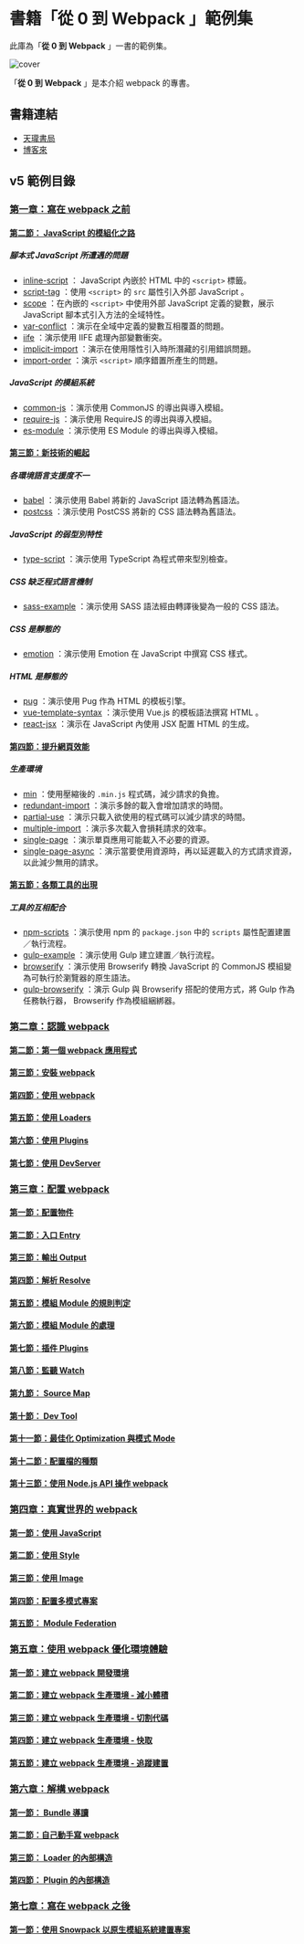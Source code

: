 # 書籍「從 0 到 Webpack 」範例集

此庫為「**從 0 到 Webpack** 」一書的範例集。

![cover](assets/MP22161.jpeg)

「**從 0 到 Webpack** 」是本介紹 webpack 的專書。

## 書籍連結

- [天瓏書局](https://www.tenlong.com.tw/products/9789864348626)
- [博客來](https://www.books.com.tw/products/0010901554)

## v5 範例目錄

### [第一章：寫在 webpack 之前](v5/ch01-before-webpack)

#### [第二節： JavaScript 的模組化之路](v5/ch01-before-webpack/02-history-of-js-module)

##### 腳本式 JavaScript 所遭遇的問題

- [inline-script](v5/ch01-before-webpack/02-history-of-js-module/inline-script) ： JavaScript 內嵌於 HTML 中的 `<script>` 標籤。
- [script-tag](v5/ch01-before-webpack/02-history-of-js-module/script-tag) ：使用 `<script>` 的 `src` 屬性引入外部 JavaScript 。
- [scope](v5/ch01-before-webpack/02-history-of-js-module/scope) ：在內嵌的 `<script>` 中使用外部 JavaScript 定義的變數，展示 JavaScript 腳本式引入方法的全域特性。
- [var-conflict](v5/ch01-before-webpack/02-history-of-js-module/var-conflict) ：演示在全域中定義的變數互相覆蓋的問題。
- [iife](v5/ch01-before-webpack/v5/ch01-before-webpack/02-history-of-js-module/iife) ：演示使用 IIFE 處理內部變數衝突。
- [implicit-import](v5/ch01-before-webpack/02-history-of-js-module/implicit-import) ：演示在使用隱性引入時所潛藏的引用錯誤問題。
- [import-order](v5/ch01-before-webpack/02-history-of-js-module/import-order) ：演示 `<script>` 順序錯置所產生的問題。

##### JavaScript 的模組系統

- [common-js](v5/ch01-before-webpack/02-history-of-js-module/common-js) ：演示使用 CommonJS 的導出與導入模組。
- [require-js](v5/ch01-before-webpack/02-history-of-js-module/require-js) ：演示使用 RequireJS 的導出與導入模組。
- [es-module](v5/ch01-before-webpack/02-history-of-js-module/es-module) ：演示使用 ES Module 的導出與導入模組。

#### [第三節：新技術的崛起](v5/ch01-before-webpack/03-new-tech)

##### 各環境語言支援度不一

- [babel](v5/ch01-before-webpack/03-new-tech/babel) ：演示使用 Babel 將新的 JavaScript 語法轉為舊語法。
- [postcss](v5/ch01-before-webpack/03-new-tech/postcss) ：演示使用 PostCSS 將新的 CSS 語法轉為舊語法。

##### JavaScript 的弱型別特性

- [type-script](v5/ch01-before-webpack/03-new-tech/type-script) ：演示使用 TypeScript 為程式帶來型別檢查。

##### CSS 缺乏程式語言機制

- [sass-example](v5/ch01-before-webpack/03-new-tech/sass-example) ：演示使用 SASS 語法經由轉譯後變為一般的 CSS 語法。

##### CSS 是靜態的

- [emotion](v5/ch01-before-webpack/03-new-tech/emotion) ：演示使用 Emotion 在 JavaScript 中撰寫 CSS 樣式。

##### HTML 是靜態的

- [pug](v5/ch01-before-webpack/03-new-tech/pug) ：演示使用 Pug 作為 HTML 的模板引擎。
- [vue-template-syntax](v5/ch01-before-webpack/03-new-tech/vue-template-syntax) ：演示使用 Vue.js 的模板語法撰寫 HTML 。
- [react-jsx](v5/ch01-before-webpack/03-new-tech/react-jsx) ：演示在 JavaScript 內使用 JSX 配置 HTML 的生成。

#### [第四節：提升網頁效能](v5/ch01-before-webpack/04-performance)

##### 生產環境

- [min](v5/ch01-before-webpack/04-performance/min) ：使用壓縮後的 `.min.js` 程式碼，減少請求的負擔。
- [redundant-import](v5/ch01-before-webpack/04-performance/redundant-import) ：演示多餘的載入會增加請求的時間。
- [partial-use](v5/ch01-before-webpack/04-performance/partial-use) ：演示只載入欲使用的程式碼可以減少請求的時間。
- [multiple-import](v5/ch01-before-webpack/04-performance/multiple-import) ：演示多次載入會損耗請求的效率。
- [single-page](v5/ch01-before-webpack/04-performance/single-page) ：演示單頁應用可能載入不必要的資源。
- [single-page-async](v5/ch01-before-webpack/04-performance/single-page-async) ：演示當要使用資源時，再以延遲載入的方式請求資源，以此減少無用的請求。

#### [第五節：各類工具的出現](v5/ch01-before-webpack/05-tools)

##### 工具的互相配合

- [npm-scripts](v5/ch01-before-webpack/05-tools/npm-scripts) ：演示使用 npm 的 `package.json` 中的 `scripts` 屬性配置建置／執行流程。
- [gulp-example](v5/ch01-before-webpack/05-tools/gulp-example) ：演示使用 Gulp 建立建置／執行流程。
- [browserify](v5/ch01-before-webpack/05-tools/browserify) ：演示使用 Browserify 轉換 JavaScript 的 CommonJS 模組變為可執行於瀏覽器的原生語法。
- [gulp-browserify](v5/ch01-before-webpack/05-tools/gulp-browserify) ：演示 Gulp 與 Browserify 搭配的使用方式，將 Gulp 作為任務執行器， Browserify 作為模組綑綁器。

### [第二章：認識 webpack](v5/ch02-getting-started)

#### [第二節：第一個 webpack 應用程式](v5/ch02-getting-started/02-first-webpack)

#### [第三節：安裝 webpack](v5/ch02-getting-started/03-install-webpack)

#### [第四節：使用 webpack](v5/ch02-getting-started/04-use-webpack)

#### [第五節：使用 Loaders](v5/ch02-getting-started/05-use-loaders)

#### [第六節：使用 Plugins](v5/ch02-getting-started/06-use-plugins)

#### [第七節：使用 DevServer](v5/ch02-getting-started/07-use-dev-server)

### [第三章：配置 webpack](v5/ch03-configuration)

#### [第一節：配置物件](v5/ch03-configuration/01-configuration-object)

#### [第二節：入口 Entry](v5/ch03-configuration/02-entry)

#### [第三節：輸出 Output](v5/ch03-configuration/03-output)

#### [第四節：解析 Resolve](v5/ch03-configuration/04-resolve)

#### [第五節：模組 Module 的規則判定](v5/ch03-configuration/05-module)

#### [第六節：模組 Module 的處理](v5/ch03-configuration/06-module-use)

#### [第七節：插件 Plugins](v5/ch03-configuration/07-plugins)

#### [第八節：監聽 Watch](v5/ch03-configuration/08-watch)

#### [第九節： Source Map](v5/ch03-configuration/09-source-map)

#### [第十節： Dev Tool](v5/ch03-configuration/10-devtool)

#### [第十一節：最佳化 Optimization 與模式 Mode](v5/ch03-configuration/11-optimization)

#### [第十二節：配置檔的種類](v5/ch03-configuration/12-configuration-types)

#### [第十三節：使用 Node.js API 操作 webpack](v5/ch03-configuration/13-use-node-api)

### [第四章：真實世界的 webpack](v5/ch04-real-world)

#### [第一節：使用 JavaScript](v5/ch04-real-world/01-javascript)

#### [第二節：使用 Style](v5/ch04-real-world/02-style)

#### [第三節：使用 Image](v5/ch04-real-world/03-image)

#### [第四節：配置多模式專案](v5/ch04-real-world/04-config-setup)

#### [第五節： Module Federation](v5/ch04-real-world/05-module-federation)

### [第五章：使用 webpack 優化環境體驗](v5/ch05-optimization)

#### [第一節：建立 webpack 開發環境](v5/ch05-optimization/01-development)

#### [第二節：建立 webpack 生產環境 - 減小體積](v5/ch05-optimization/02-production-minimize)

#### [第三節：建立 webpack 生產環境 - 切割代碼](v5/ch05-optimization/03-production-code-splitting)

#### [第四節：建立 webpack 生產環境 - 快取](v5/ch05-optimization/04-production-caching)

#### [第五節：建立 webpack 生產環境 - 追蹤建置](v5/ch05-optimization/05-production-analyze)

### [第六章：解構 webpack](v5/ch06-inside)

#### [第一節： Bundle 導讀](v5/ch06-inside/01-read-bundle)

#### [第二節：自己動手寫 webpack](v5/ch06-inside/02-write-your-webpack)

#### [第三節： Loader 的內部構造](v5/ch06-inside/03-inside-loader)

#### [第四節： Plugin 的內部構造](v5/ch06-inside/04-inside-plugin)

### [第七章：寫在 webpack 之後](v5/ch07-after-webpack)

#### [第一節：使用 Snowpack 以原生模組系統建置專案](v5/ch07-after-webpack/01-snowpack)
